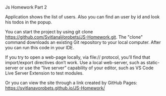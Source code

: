 Js Homework Part 2

Application shows the list of users. Also you can find an user by id and look his todos in the popup.

You can start the project by using git clone https://github.com/SvitlanaVorobets/JS-Homework.git. The "clone" command downloads an existing Git repository to your local computer. After you can run this code in your IDE.

If you try to open a web-page locally, via file:// protocol, you’ll find that import/export directives don’t work. Use a local web-server, such as static-server or use the “live server” capability of your editor, such as VS Code Live Server Extension to test modules.

Or you can view the site through a link created by GitHub Pages:
https://svitlanavorobets.github.io/JS-Homework/